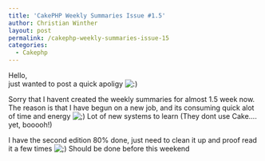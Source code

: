 ```yaml
---
title: 'CakePHP Weekly Summaries Issue #1.5'
author: Christian Winther
layout: post
permalink: /cakephp-weekly-summaries-issue-15
categories:
  - Cakephp
---
```

Hello,  
just wanted to post a quick apoligy <img src='http://www.cakephp.nu/wp-includes/images/smilies/icon_smile.gif' alt=':)' class='wp-smiley' /> 

Sorry that I havent created the weekly summaries for almost 1.5 week now. The reason is that I have begun on a new job, and its consuming quick alot of time and energy <img src='http://www.cakephp.nu/wp-includes/images/smilies/icon_wink.gif' alt=';)' class='wp-smiley' /> Lot of new systems to learn (They dont use Cake&#8230;. yet, booooh!) 

I have the second edition 80% done, just need to clean it up and proof read it a few times <img src='http://www.cakephp.nu/wp-includes/images/smilies/icon_wink.gif' alt=';)' class='wp-smiley' /> Should be done before this weekend